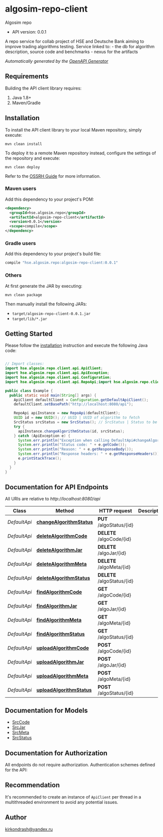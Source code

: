 # algosim-repo-client

Algosim repo
- API version: 0.0.1

A repo service for collab project of HSE and Deutsche Bank aiming to improve trading algorithms testing. Service linked to:   - the db for algorithm description, source code and benchmarks   - nexus for the artifacts    


*Automatically generated by the [OpenAPI Generator](https://openapi-generator.tech)*


## Requirements

Building the API client library requires:
1. Java 1.8+
2. Maven/Gradle

## Installation

To install the API client library to your local Maven repository, simply execute:

```shell
mvn clean install
```

To deploy it to a remote Maven repository instead, configure the settings of the repository and execute:

```shell
mvn clean deploy
```

Refer to the [OSSRH Guide](http://central.sonatype.org/pages/ossrh-guide.html) for more information.

### Maven users

Add this dependency to your project's POM:

```xml
<dependency>
  <groupId>hse.algosim.repo</groupId>
  <artifactId>algosim-repo-client</artifactId>
  <version>0.0.1</version>
  <scope>compile</scope>
</dependency>
```

### Gradle users

Add this dependency to your project's build file:

```groovy
compile "hse.algosim.repo:algosim-repo-client:0.0.1"
```

### Others

At first generate the JAR by executing:

```shell
mvn clean package
```

Then manually install the following JARs:

* `target/algosim-repo-client-0.0.1.jar`
* `target/lib/*.jar`

## Getting Started

Please follow the [installation](#installation) instruction and execute the following Java code:

```java

// Import classes:
import hse.algosim.repo.client.api.ApiClient;
import hse.algosim.repo.client.api.ApiException;
import hse.algosim.repo.client.api.Configuration;
import hse.algosim.repo.client.api.RepoApi;import hse.algosim.repo.client.api.models.*;

public class Example {
  public static void main(String[] args) {
    ApiClient defaultClient = Configuration.getDefaultApiClient();
    defaultClient.setBasePath("http://localhost:8080/api");

    RepoApi apiInstance = new RepoApi(defaultClient);
    UUID id = new UUID(); // UUID | UUID of algorithm to fetch
    SrcStatus srcStatus = new SrcStatus(); // SrcStatus | Status to be uploaded
    try {
      apiInstance.changeAlgorithmStatus(id, srcStatus);
    } catch (ApiException e) {
      System.err.println("Exception when calling DefaultApi#changeAlgorithmStatus");
      System.err.println("Status code: " + e.getCode());
      System.err.println("Reason: " + e.getResponseBody());
      System.err.println("Response headers: " + e.getResponseHeaders());
      e.printStackTrace();
    }
  }
}

```

## Documentation for API Endpoints

All URIs are relative to *http://localhost:8080/api*

Class | Method | HTTP request | Description
------------ | ------------- | ------------- | -------------
*DefaultApi* | [**changeAlgorithmStatus**](docs/DefaultApi.md#changeAlgorithmStatus) | **PUT** /algoStatus/{id} | 
*DefaultApi* | [**deleteAlgorithmCode**](docs/DefaultApi.md#deleteAlgorithmCode) | **DELETE** /algoCode/{id} | 
*DefaultApi* | [**deleteAlgorithmJar**](docs/DefaultApi.md#deleteAlgorithmJar) | **DELETE** /algoJar/{id} | 
*DefaultApi* | [**deleteAlgorithmMeta**](docs/DefaultApi.md#deleteAlgorithmMeta) | **DELETE** /algoMeta/{id} | 
*DefaultApi* | [**deleteAlgorithmStatus**](docs/DefaultApi.md#deleteAlgorithmStatus) | **DELETE** /algoStatus/{id} | 
*DefaultApi* | [**findAlgorithmCode**](docs/DefaultApi.md#findAlgorithmCode) | **GET** /algoCode/{id} | 
*DefaultApi* | [**findAlgorithmJar**](docs/DefaultApi.md#findAlgorithmJar) | **GET** /algoJar/{id} | 
*DefaultApi* | [**findAlgorithmMeta**](docs/DefaultApi.md#findAlgorithmMeta) | **GET** /algoMeta/{id} | 
*DefaultApi* | [**findAlgorithmStatus**](docs/DefaultApi.md#findAlgorithmStatus) | **GET** /algoStatus/{id} | 
*DefaultApi* | [**uploadAlgorithmCode**](docs/DefaultApi.md#uploadAlgorithmCode) | **POST** /algoCode/{id} | 
*DefaultApi* | [**uploadAlgorithmJar**](docs/DefaultApi.md#uploadAlgorithmJar) | **POST** /algoJar/{id} | 
*DefaultApi* | [**uploadAlgorithmMeta**](docs/DefaultApi.md#uploadAlgorithmMeta) | **POST** /algoMeta/{id} | 
*DefaultApi* | [**uploadAlgorithmStatus**](docs/DefaultApi.md#uploadAlgorithmStatus) | **POST** /algoStatus/{id} | 


## Documentation for Models

 - [SrcCode](docs/SrcCode.md)
 - [SrcJar](docs/SrcJar.md)
 - [SrcMeta](docs/SrcMeta.md)
 - [SrcStatus](docs/SrcStatus.md)


## Documentation for Authorization

All endpoints do not require authorization.
Authentication schemes defined for the API:

## Recommendation

It's recommended to create an instance of `ApiClient` per thread in a multithreaded environment to avoid any potential issues.

## Author

kirkondrash@yandex.ru

